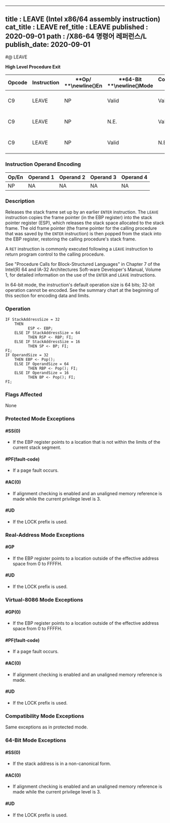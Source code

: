 ----------------------------
title : LEAVE (Intel x86/64 assembly instruction)
cat_title : LEAVE
ref_title : LEAVE
published : 2020-09-01
path : /X86-64 명령어 레퍼런스/L
publish_date: 2020-09-01
----------------------------
#@ LEAVE

**High Level Procedure Exit**

|**Opcode**|**Instruction**|**Op/ **\newline{}**En**|**64-Bit **\newline{}**Mode**|**Compat/**\newline{}**Leg Mode**|**Description**|
|----------|---------------|------------------------|-----------------------------|---------------------------------|---------------|
|C9|LEAVE|NP|Valid|Valid|Set SP to BP, then pop BP.|
|C9|LEAVE|NP|N.E.|Valid|Set ESP to EBP, then pop EBP.|
|C9|LEAVE|NP|Valid|N.E.|Set RSP to RBP, then pop RBP.|
### Instruction Operand Encoding


|Op/En|Operand 1|Operand 2|Operand 3|Operand 4|
|-----|---------|---------|---------|---------|
|NP|NA|NA|NA|NA|
### Description


Releases the stack frame set up by an earlier `ENTER` instruction. The `LEAVE` instruction copies the frame pointer (in the EBP register) into the stack pointer register (ESP), which releases the stack space allocated to the stack frame. The old frame pointer (the frame pointer for the calling procedure that was saved by the `ENTER` instruction) is then popped from the stack into the EBP register, restoring the calling procedure's stack frame. 

A `RET` instruction is commonly executed following a `LEAVE` instruction to return program control to the calling procedure.

See "Procedure Calls for Block-Structured Languages" in Chapter 7 of the Intel(R) 64 and IA-32 Architectures Soft-ware Developer's Manual, Volume 1, for detailed information on the use of the `ENTER` and `LEAVE` instructions.

In 64-bit mode, the instruction's default operation size is 64 bits; 32-bit operation cannot be encoded. See the summary chart at the beginning of this section for encoding data and limits.


### Operation

```info-verb
IF StackAddressSize = 32
    THEN
          ESP <- EBP;
    ELSE IF StackAddressSize = 64
          THEN RSP <- RBP; FI;
    ELSE IF StackAddressSize = 16
          THEN SP <- BP; FI;
FI;
IF OperandSize = 32
    THEN EBP <- Pop();
    ELSE IF OperandSize = 64
          THEN RBP <- Pop(); FI;
    ELSE IF OperandSize = 16
          THEN BP <- Pop(); FI;
FI;
```
### Flags Affected


None


### Protected Mode Exceptions

#### #SS(0)
* If the EBP register points to a location that is not within the limits of the current stack segment.

#### #PF(fault-code)
* If a page fault occurs.

#### #AC(0)
* If alignment checking is enabled and an unaligned memory reference is made while the current privilege level is 3.

#### #UD
* If the LOCK prefix is used.

### Real-Address Mode Exceptions

#### #GP
* If the EBP register points to a location outside of the effective address space from 0 to FFFFH.

#### #UD
* If the LOCK prefix is used.

### Virtual-8086 Mode Exceptions

#### #GP(0)
* If the EBP register points to a location outside of the effective address space from 0 to FFFFH.

#### #PF(fault-code)
* If a page fault occurs.

#### #AC(0)
* If alignment checking is enabled and an unaligned memory reference is made.

#### #UD
* If the LOCK prefix is used.

### Compatibility Mode Exceptions



Same exceptions as in protected mode.


### 64-Bit Mode Exceptions

#### #SS(0)
* If the stack address is in a non-canonical form.

#### #AC(0)
* If alignment checking is enabled and an unaligned memory reference is made while the current privilege level is 3.

#### #UD
* If the LOCK prefix is used.
